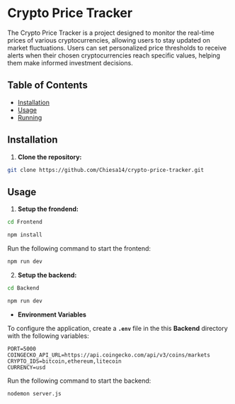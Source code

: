 # Crypto Price Tracker

The Crypto Price Tracker is a project designed to monitor the real-time prices of various cryptocurrencies, allowing users to stay updated on market fluctuations. Users can set personalized price thresholds to receive alerts when their chosen cryptocurrencies reach specific values, helping them make informed investment decisions.

## Table of Contents

- [Installation](#installation)
- [Usage](#usage)
- [Running](#running)

## Installation

1. **Clone the repository:**

```bash
git clone https://github.com/Chiesa14/crypto-price-tracker.git
```

## Usage

1. **Setup the frondend:**

```bash
cd Frontend
```

```bash
npm install
```

Run the following command to start the frontend:

```bash
npm run dev
```

2. **Setup the backend:**

```bash
cd Backend
```

```bash
npm run dev
```

- **Environment Variables**

To configure the application, create a **`.env`** file in the this **Backend** directory with the following variables:

```plaintext
PORT=5000
COINGECKO_API_URL=https://api.coingecko.com/api/v3/coins/markets
CRYPTO_IDS=bitcoin,ethereum,litecoin
CURRENCY=usd
```

Run the following command to start the backend:

```bash
nodemon server.js
```
